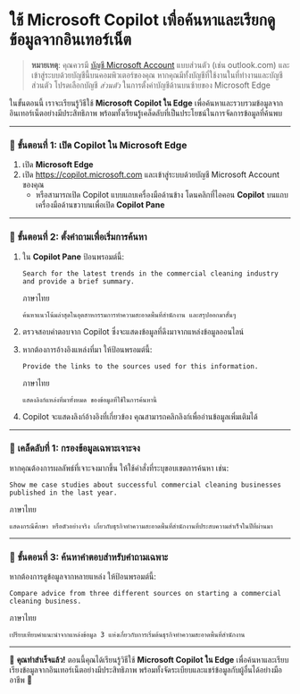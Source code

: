 
# ใช้ Microsoft Copilot เพื่อค้นหาและเรียกดูข้อมูลจากอินเทอร์เน็ต

> **หมายเหตุ**: คุณควรมี [บัญชี Microsoft Account](https://signup.live.com) แบบส่วนตัว (เช่น outlook.com) และเข้าสู่ระบบด้วยบัญชีนี้บนคอมพิวเตอร์ของคุณ หากคุณมีทั้งบัญชีที่ใช้งานในที่ทำงานและบัญชีส่วนตัว โปรดเลือกบัญชี *ส่วนตัว* ในการตั้งค่าบัญชีด้านบนซ้ายของ Microsoft Edge


ในขั้นตอนนี้ เราจะเรียนรู้วิธีใช้ **Microsoft Copilot ใน Edge** เพื่อค้นหาและรวบรวมข้อมูลจากอินเทอร์เน็ตอย่างมีประสิทธิภาพ พร้อมทั้งเรียนรู้เคล็ดลับที่เป็นประโยชน์ในการจัดการข้อมูลที่ค้นพบ

---

### 🚀 **ขั้นตอนที่ 1: เปิด Copilot ใน Microsoft Edge**

1. เปิด **Microsoft Edge**   
2. เปิด https://copilot.microsoft.com และเข้าสู่ระบบด้วยบัญชี Microsoft Account ของคุณ
   - หรือสามารถเปิด Copilot แบบแถบเครื่องมือด้านข้าง โดนคลิกที่ไอคอน **Copilot** บนแถบเครื่องมือด้านขวาบนเพื่อเปิด **Copilot Pane**

---

### 📝 **ขั้นตอนที่ 2: ตั้งคำถามเพื่อเริ่มการค้นหา**

1. ใน **Copilot Pane** ป้อนพรอมต์นี้:

   ```prompt
   Search for the latest trends in the commercial cleaning industry and provide a brief summary.
   ```
   ภาษาไทย
   ```prompt
   ค้นหาแนวโน้มล่าสุดในอุตสาหกรรมการทำความสะอาดพื้นที่สำนักงาน และสรุปออกมาสั้นๆ
   ```

2. ตรวจสอบคำตอบจาก Copilot ซึ่งจะแสดงข้อมูลที่ดึงมาจากแหล่งข้อมูลออนไลน์

3. หากต้องการอ้างอิงแหล่งที่มา ให้ป้อนพรอมต์นี้:

   ```prompt
   Provide the links to the sources used for this information.
   ```
   ภาษาไทย
   ```prompt
   แสดงลิงก์แหล่งที่มาทั้งหมด ของข้อมูลที่ใช้ในการค้นหานี้
   ```

4. Copilot จะแสดงลิงก์อ้างอิงที่เกี่ยวข้อง คุณสามารถคลิกลิงก์เพื่ออ่านข้อมูลเพิ่มเติมได้  

---

### 📌 **เคล็ดลับที่ 1: กรองข้อมูลเฉพาะเจาะจง**

หากคุณต้องการผลลัพธ์ที่เจาะจงมากขึ้น ให้ใช้คำสั่งที่ระบุขอบเขตการค้นหา เช่น:

   ```prompt
   Show me case studies about successful commercial cleaning businesses published in the last year.
   ```
   ภาษาไทย
   ```prompt
   แสดงกรณีศึกษา หรือตัวอย่างจริง เกี่ยวกับธุรกิจทำความสะอาดพื้นที่สำนักงานที่ประสบความสำเร็จในปีที่ผ่านมา
   ```

---

### 📝 **ขั้นตอนที่ 3: ค้นหาคำตอบสำหรับคำถามเฉพาะ**


หากต้องการดูข้อมูลจากหลายแหล่ง ให้ป้อนพรอมต์นี้:

   ```prompt
   Compare advice from three different sources on starting a commercial cleaning business.
   ```
   ภาษาไทย
   ```prompt
   เปรียบเทียบคำแนะนำจากแหล่งข้อมูล 3 แห่งเกี่ยวกับการเริ่มต้นธุรกิจทำความสะอาดพื้นที่สำนักงาน
   ```



---

🎯 **คุณทำสำเร็จแล้ว!** ตอนนี้คุณได้เรียนรู้วิธีใช้ **Microsoft Copilot ใน Edge** เพื่อค้นหาและเรียบเรียงข้อมูลจากอินเทอร์เน็ตอย่างมีประสิทธิภาพ พร้อมทั้งจัดระเบียบและแชร์ข้อมูลกับผู้อื่นได้อย่างมืออาชีพ 🚀
